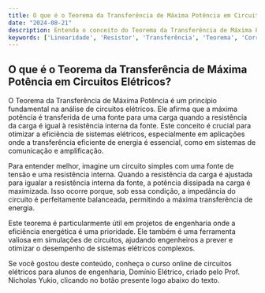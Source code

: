 ```yaml
---
title: O que é o Teorema da Transferência de Máxima Potência em Circuitos Elétricos?
date: "2024-08-21"
description: Entenda o conceito do Teorema da Transferência de Máxima Potência e sua aplicação em circuitos elétricos.
keywords: ['Linearidade', 'Resistor', 'Transferência', 'Teorema', 'Corrente', 'Máxima']
---
```


## O que é o Teorema da Transferência de Máxima Potência em Circuitos Elétricos?

O Teorema da Transferência de Máxima Potência é um princípio fundamental na análise de circuitos elétricos. Ele afirma que a máxima potência é transferida de uma fonte para uma carga quando a resistência da carga é igual à resistência interna da fonte. Este conceito é crucial para otimizar a eficiência de sistemas elétricos, especialmente em aplicações onde a transferência eficiente de energia é essencial, como em sistemas de comunicação e amplificação.

Para entender melhor, imagine um circuito simples com uma fonte de tensão e uma resistência interna. Quando a resistência da carga é ajustada para igualar a resistência interna da fonte, a potência dissipada na carga é maximizada. Isso ocorre porque, sob essa condição, a impedância do circuito é perfeitamente balanceada, permitindo a máxima transferência de energia.

Este teorema é particularmente útil em projetos de engenharia onde a eficiência energética é uma prioridade. Ele também é uma ferramenta valiosa em simulações de circuitos, ajudando engenheiros a prever e otimizar o desempenho de sistemas elétricos complexos.

Se você gostou deste conteúdo, conheça o curso online de circuitos elétricos para alunos de engenharia, Domínio Elétrico, criado pelo Prof. Nicholas Yukio, clicando no botão presente logo abaixo do texto.